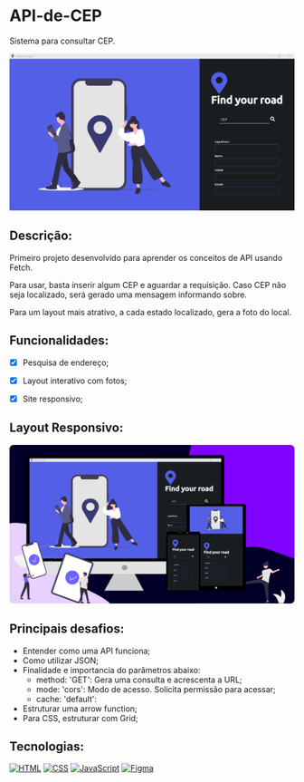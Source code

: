 # API-de-CEP
Sistema para consultar CEP.

<p align="center">
  <img src="cover-cep.png" width="750px">
</p>

## Descrição:
Primeiro projeto desenvolvido para aprender os conceitos de API usando Fetch.

Para usar, basta inserir algum CEP e aguardar a requisição. Caso CEP não seja localizado, será gerado uma mensagem informando sobre.

Para um layout mais atrativo, a cada estado localizado, gera a foto do local.

## Funcionalidades:

- [x] Pesquisa de endereço;
- [x] Layout interativo com fotos;
- [x] Site responsivo;


## Layout Responsivo:
<p align="center">
  <img src="responsive.png" width="750px">
</p>


## Principais desafios:
- Entender como uma API funciona;
- Como utilizar JSON;
- Finalidade e importancia do parâmetros abaixo:
  - method: 'GET': Gera uma consulta e acrescenta a URL;
  - mode: 'cors': Modo de acesso. Solicita permissão para acessar;
  - cache: 'default':
- Estruturar uma arrow function;
- Para CSS, estruturar com Grid;

## Tecnologias:

[![HTML](https://img.shields.io/badge/HTML-red?style=for-the-badge&logo=HTML5&labelColor=black)](https://github.com/JuniorMacedo91)
[![CSS](https://img.shields.io/badge/CSS3-blue?style=for-the-badge&logo=CSS3&labelColor=black)](https://github.com/JuniorMacedo91)
[![JavaScript](https://img.shields.io/badge/javascript-yellow?style=for-the-badge&logo=javascript&labelColor=black)](https://github.com/JuniorMacedo91)
[![Figma](https://img.shields.io/badge/figma-teal?style=for-the-badge&logo=figma&labelColor=black)](https://github.com/JuniorMacedo91)
